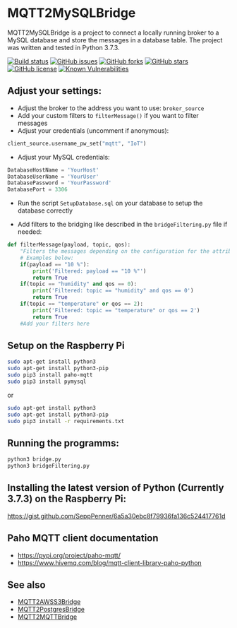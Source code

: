 # MQTT2MySQLBridge

MQTT2MySQLBridge is a project to connect a locally running broker to a MySQL database and store the messages in a database table. The project was written and tested in Python 3.7.3.

[![Build status](https://ci.appveyor.com/api/projects/status/69v4b50ts5639ev4?svg=true)](https://ci.appveyor.com/project/SeppPenner/mqtt2mysqlbridge)
[![GitHub issues](https://img.shields.io/github/issues/SeppPenner/MQTT2MySQLBridge.svg)](https://github.com/SeppPenner/MQTT2MySQLBridge/issues)
[![GitHub forks](https://img.shields.io/github/forks/SeppPenner/MQTT2MySQLBridge.svg)](https://github.com/SeppPenner/MQTT2MySQLBridge/network)
[![GitHub stars](https://img.shields.io/github/stars/SeppPenner/MQTT2MySQLBridge.svg)](https://github.com/SeppPenner/MQTT2MySQLBridge/stargazers)
[![GitHub license](https://img.shields.io/badge/license-AGPL-blue.svg)](https://raw.githubusercontent.com/SeppPenner/MQTT2MySQLBridge/master/License.txt)
[![Known Vulnerabilities](https://snyk.io/test/github/SeppPenner/MQTT2MySQLBridge/badge.svg)](https://snyk.io/test/github/SeppPenner/MQTT2MySQLBridge) 

## Adjust your settings:

* Adjust the broker to the address you want to use: `broker_source`
* Add your custom filters to `filterMessage()` if you want to filter messages
* Adjust your credentials (uncomment if anonymous): 

```python
client_source.username_pw_set("mqtt", "IoT")
```

* Adjust your MySQL credentials:

```python
DatabaseHostName = 'YourHost'
DatabaseUserName = 'YourUser'
DatabasePassword = 'YourPassword'
DatabasePort = 3306
```

* Run the script `SetupDatabase.sql` on your database to setup the database correctly

* Add filters to the bridging like described in the `bridgeFiltering.py` file if needed:

```python
def filterMessage(payload, topic, qos):
	"Filters the messages depending on the configuration for the attributes payload, topic and QoS. 'True' means that the message is not forwarded."
	# Examples below:
	if(payload == "10 %"):
		print('Filtered: payload == "10 %"')
		return True
	if(topic == "humidity" and qos == 0):
		print('Filtered: topic == "humidity" and qos == 0')
		return True
	if(topic == "temperature" or qos == 2):
		print('Filtered: topic == "temperature" or qos == 2')
		return True
	#Add your filters here
```

## Setup on the Raspberry Pi

```bash
sudo apt-get install python3
sudo apt-get install python3-pip
sudo pip3 install paho-mqtt
sudo pip3 install pymysql
```

or

```bash
sudo apt-get install python3
sudo apt-get install python3-pip
sudo pip3 install -r requirements.txt
```

## Running the programms:

```bash
python3 bridge.py
python3 bridgeFiltering.py
```

## Installing the latest version of Python (Currently 3.7.3) on the Raspberry Pi:

https://gist.github.com/SeppPenner/6a5a30ebc8f79936fa136c524417761d

## Paho MQTT client documentation

* https://pypi.org/project/paho-mqtt/
* https://www.hivemq.com/blog/mqtt-client-library-paho-python

## See also

* [MQTT2AWSS3Bridge](https://github.com/SeppPenner/MQTT2AWSS3Bridge)
* [MQTT2PostgresBridge](https://github.com/SeppPenner/MQTT2PostgresBridge)
* [MQTT2MQTTBridge](https://github.com/SeppPenner/MQTT2MQTTBridge)